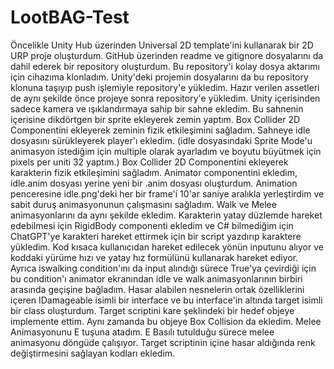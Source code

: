 # LootBAG-Test
Öncelikle Unity Hub üzerinden Universal 2D template'ini kullanarak bir 2D URP proje oluşturdum.
GitHub üzerinden readme ve gitignore dosyalarını da dahil ederek bir repository oluşturdum.
Bu repository'i kolay dosya aktarımı için cihazıma klonladım.
Unity'deki projemin dosyalarını da bu repository klonuna taşıyıp push işlemiyle repository'e yükledim.
Hazır verilen assetleri de aynı şekilde önce projeye sonra repository'e yükledim.
Unity içerisinden sadece kamera ve ışıklandırmaya sahip bir sahne ekledim.
Bu sahnenin içerisine dikdörtgen bir sprite ekleyerek zemin yaptım.
Box Collider 2D Componentini ekleyerek zeminin fizik etkileşimini sağladım.
Sahneye idle dosyasını sürükleyerek player'ı ekledim. (idle dosyasındaki Sprite Mode'u animasyon istediğim için multiple olarak ayarladım ve boyutu büyütmek için pixels per uniti 32 yaptım.)
Box Collider 2D Componentini ekleyerek karakterin fizik etkileşimini sağladım.
Animator componentini ekledim, idle.anim dosyası yerine yeni bir .anim dosyası oluşturdum. Animation penceresine idle.png'deki her bir frame'i 10'ar saniye aralıkla yerleştirdim ve sabit duruş animasyonunun çalışmasını sağladım. Walk ve Melee animasyonlarını da aynı şekilde ekledim.
Karakterin yatay düzlemde hareket edebilmesi için RigidBody componenti ekledim ve C# bilmediğim için ChatGPT'ye karakteri hareket ettirmek için bir script yazdırıp karaktere yükledim.
Kod kısaca kullanıcıdan hareket edilecek yönün inputunu alıyor ve koddaki yürüme hızı ve yatay hız formülünü kullanarak hareket ediyor. Ayrıca iswalking condition'ını da input alındığı sürece True'ya çevirdiği için bu condition'ı animator ekranından idle ve walk animasyonlarının birbiri arasında geçişine bağladım.
Hasar alabilen nesnelerin ortak özelliklerini içeren IDamageable isimli bir interface ve bu interface'in altında target isimli bir class oluşturdum. Target scriptini kare şeklindeki bir hedef objeye implemente ettim. Aynı zamanda bu objeye Box Collision da ekledim.
Melee Animasyonunu E tuşuna atadım. E Basılı tutulduğu sürece melee animasyonu döngüde çalışıyor.
Target scriptinin içine hasar aldığında renk değiştirmesini sağlayan kodları ekledim.
